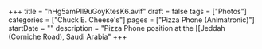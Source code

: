 +++
title = "hHg5amPIl9uGoyKtesK6.avif"
draft = false
tags = ["Photos"]
categories = ["Chuck E. Cheese's"]
pages = ["Pizza Phone (Animatronic)"]
startDate = ""
description = "Pizza Phone position at the [[Jeddah (Corniche Road), Saudi Arabia"
+++

